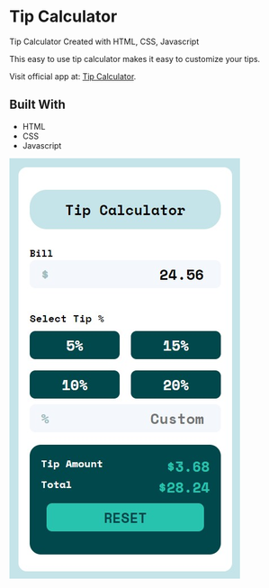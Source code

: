 # Tip Calculator
Tip Calculator Created with HTML, CSS, Javascript

This easy to use tip calculator makes it easy to customize your tips.

Visit official app at: [Tip Calculator](https://jaimegonzalezjr.com/Projects/tips/).


## Built With 
* HTML
* CSS
* Javascript

![Screenshot](https://github.com/lnsflive/tips/blob/master/src/ss1.jpg)